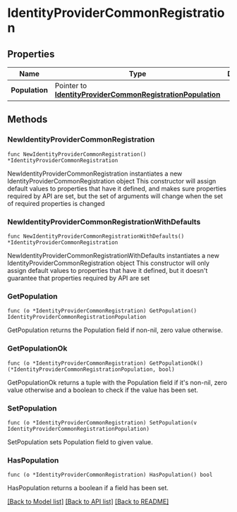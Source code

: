 # IdentityProviderCommonRegistration

## Properties

Name | Type | Description | Notes
------------ | ------------- | ------------- | -------------
**Population** | Pointer to [**IdentityProviderCommonRegistrationPopulation**](IdentityProviderCommonRegistrationPopulation.md) |  | [optional] 

## Methods

### NewIdentityProviderCommonRegistration

`func NewIdentityProviderCommonRegistration() *IdentityProviderCommonRegistration`

NewIdentityProviderCommonRegistration instantiates a new IdentityProviderCommonRegistration object
This constructor will assign default values to properties that have it defined,
and makes sure properties required by API are set, but the set of arguments
will change when the set of required properties is changed

### NewIdentityProviderCommonRegistrationWithDefaults

`func NewIdentityProviderCommonRegistrationWithDefaults() *IdentityProviderCommonRegistration`

NewIdentityProviderCommonRegistrationWithDefaults instantiates a new IdentityProviderCommonRegistration object
This constructor will only assign default values to properties that have it defined,
but it doesn't guarantee that properties required by API are set

### GetPopulation

`func (o *IdentityProviderCommonRegistration) GetPopulation() IdentityProviderCommonRegistrationPopulation`

GetPopulation returns the Population field if non-nil, zero value otherwise.

### GetPopulationOk

`func (o *IdentityProviderCommonRegistration) GetPopulationOk() (*IdentityProviderCommonRegistrationPopulation, bool)`

GetPopulationOk returns a tuple with the Population field if it's non-nil, zero value otherwise
and a boolean to check if the value has been set.

### SetPopulation

`func (o *IdentityProviderCommonRegistration) SetPopulation(v IdentityProviderCommonRegistrationPopulation)`

SetPopulation sets Population field to given value.

### HasPopulation

`func (o *IdentityProviderCommonRegistration) HasPopulation() bool`

HasPopulation returns a boolean if a field has been set.


[[Back to Model list]](../README.md#documentation-for-models) [[Back to API list]](../README.md#documentation-for-api-endpoints) [[Back to README]](../README.md)


